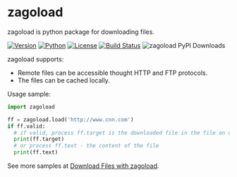 # zagoload

zagoload is python package for downloading files.

[![Version](https://img.shields.io/pypi/v/zagoload.svg?maxAge=2592000?style=plastic)](https://pypi.python.org/pypi/zagoload)
[![Python](https://img.shields.io/pypi/pyversions/zagoload.svg?maxAge=2592000?style=plastic)](https://pypi.python.org/pypi/zagoload)
[![License](https://img.shields.io/pypi/l/zagoload.svg?maxAge=2592000?style=plastic)](ttps://pypi.python.org/pypi/zagoload)
[![Build Status](http://img.shields.io/travis/napuzba/zagoload.svg)](https://travis-ci.org/napuzba/zagoload)
![zagoload PyPI Downloads](https://pypistats.com/badge/zagoload.svg)
 
zagoload supports:
 - Remote files can be accessible thought HTTP and FTP protocols.
 - The files can be cached locally.

Usage sample:

```python
import zagoload

ff = zagoload.load('http://www.cnn.com')
if ff.valid:
  # if valid, process ff.target is the downloaded file in the file on disk
  print(ff.target)
  # or process ff.text - the content of the file
  print(ff.text)
``` 
See more samples at [Download Files with zagoload](https://napuzba.com/a/download-files-with-zagoload/).
